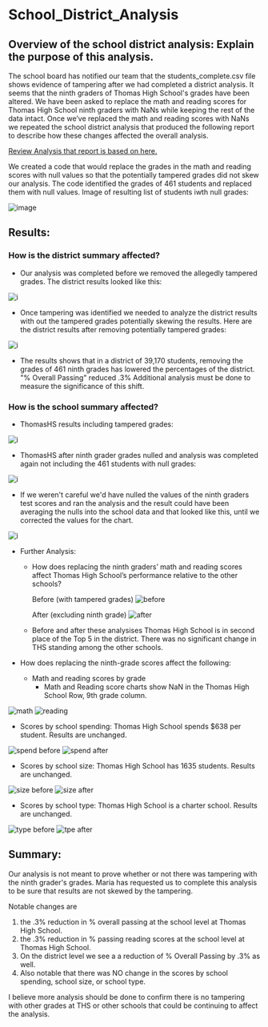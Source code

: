 # School_District_Analysis
## Overview of the school district analysis: Explain the purpose of this analysis.

The school board has notified our team that the students_complete.csv file shows evidence of tampering after we had completed a district analysis. It seems that the ninth graders of Thomas High School's grades have been altered. We have been asked to replace the math and reading scores for Thomas High School ninth graders with NaNs while keeping the rest of the data intact. Once we’ve replaced the math and reading scores with NaNs we repeated the school district analysis that produced the following report to describe how these changes affected the overall analysis.

[Review Analysis that report is based on here.](https://github.com/DartElina/School_District_Analysis/blob/e543277d04521c351bdb044356cb19d595e3260f/PyCitySchools_Challenge.ipynb)

We created a code that would replace the grades in the math and reading scores with null values so that the potentially tampered grades did not skew our analysis. The code identified the grades of 461 students and replaced them with null values. Image of resulting list of students iwth null grades:

![image](https://github.com/DartElina/School_District_Analysis/blob/213f1d799f720d4d50678c3f2897aafc405e4e86/Resources/code%20example%20null%20values%209%20AND%20Thomas.png)


## Results: 

### How is the district summary affected?

- Our analysis was completed before we removed the allegedly tampered grades. The district results looked like this:

![i](https://github.com/DartElina/School_District_Analysis/blob/213f1d799f720d4d50678c3f2897aafc405e4e86/Resources/District%20Results%20w%20Tampered%20Grades.png)

- Once tampering was identified we needed to analyze the district results with out the tampered grades potentially skewing the results. Here are the district results after removing potentially tampered grades:

![i](https://github.com/DartElina/School_District_Analysis/blob/213f1d799f720d4d50678c3f2897aafc405e4e86/Resources/District%20Summary%20After%20NaNs.png)

- The results shows that in a district of 39,170 students, removing the grades of 461 ninth grades has lowered the percentages of the district. "% Overall Passing" reduced .3% Additional analysis must be done to measure the significance of this shift. 

### How is the school summary affected?
- ThomasHS results including tampered grades:

![i](https://github.com/DartElina/School_District_Analysis/blob/213f1d799f720d4d50678c3f2897aafc405e4e86/Resources/Thomas%20Stats%20with%20tampered%20Grades.png)

- ThomasHS after ninth grader grades nulled and analysis was completed again not including the 461 students with null grades:

![i](https://github.com/DartElina/School_District_Analysis/blob/135a4bcc940b05e64c36c98e8ec8143e8a475639/Resources/Thomas%20After.png)

- If we weren't careful we'd have nulled the values of the ninth graders test scores and ran the analysis and the result could have been averaging the nulls into the school data and that looked like this, until we corrected the values for the chart. 

![i](https://github.com/DartElina/School_District_Analysis/blob/4c855bb6048ca981450b22b16b6e29ee227af0b1/Resources/THS%20with%20NaN%20calculated%20into%20school%20average.png)

- Further Analysis:

  - How does replacing the ninth graders’ math and reading scores affect Thomas High School’s performance relative to the other schools?
      
      Before (with tampered grades)
![before](https://github.com/DartElina/School_District_Analysis/blob/4c855bb6048ca981450b22b16b6e29ee227af0b1/Resources/Top%205%20including%20tampered%20grades.png)
      
      After (excluding ninth grade)
![after](https://github.com/DartElina/School_District_Analysis/blob/4c855bb6048ca981450b22b16b6e29ee227af0b1/Resources/Top%205%20after%20tampered%20grades%20removed.png)

  - Before and after these analysises Thomas High School is in second place of the Top 5 in the district. There was no significant change in THS standing among the other schools.

- How does replacing the ninth-grade scores affect the following:

  - Math and reading scores by grade
     - Math and Reading score charts show NaN in the Thomas High School Row, 9th grade column. 
  
![math](https://github.com/DartElina/School_District_Analysis/blob/4c855bb6048ca981450b22b16b6e29ee227af0b1/Resources/Math%20Scores%20with%20NaN.png)
![reading](https://github.com/DartElina/School_District_Analysis/blob/4c855bb6048ca981450b22b16b6e29ee227af0b1/Resources/reading%20scores%20with%20NaN.png)
   
  - Scores by school spending: Thomas High School spends $638 per student. Results are unchanged. 
  
![spend before](https://github.com/DartElina/School_District_Analysis/blob/7e1c1e0ef71ee7d67dea80a99016bddb82861ecb/Resources/spending%20before%20.png)
![spend after](https://github.com/DartElina/School_District_Analysis/blob/7e1c1e0ef71ee7d67dea80a99016bddb82861ecb/Resources/spending%20after%20.png)

  - Scores by school size: Thomas High School has 1635 students. Results are unchanged. 
  
![size before](https://github.com/DartElina/School_District_Analysis/blob/7e1c1e0ef71ee7d67dea80a99016bddb82861ecb/Resources/size%20before.png)
![size after](https://github.com/DartElina/School_District_Analysis/blob/7e1c1e0ef71ee7d67dea80a99016bddb82861ecb/Resources/size%20after.png)

  - Scores by school type: Thomas High School is a charter school. Results are unchanged. 
  
![type before](https://github.com/DartElina/School_District_Analysis/blob/7e1c1e0ef71ee7d67dea80a99016bddb82861ecb/Resources/type%20before%20.png)
![tpe after](https://github.com/DartElina/School_District_Analysis/blob/7e1c1e0ef71ee7d67dea80a99016bddb82861ecb/Resources/type%20after%20.png)


## Summary: 

Our analysis is not meant to prove whether or not there was tampering with the ninth grader's grades. Maria has requested us to complete this analysis to be sure that results are not skewed by the tampering. 

Notable changes are 
1. the .3% reduction in % overall passing at the school level at Thomas High School. 
2. the .3% reduction in % passing reading scores at the school level at Thomas High School. 
3. On the district level we see a a reduction of % Overall Passing by .3% as well. 
4. Also notable that there was NO change in the scores by school spending, school size, or school type. 

I believe more analysis should be done to confirm there is no tampering with other grades at THS or other schools that could be continuing to affect the analysis.
 
